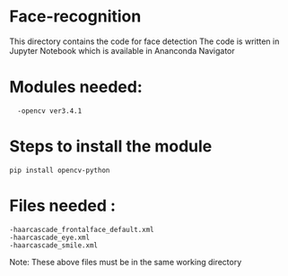 # Face-recognition 
This directory contains the code for face detection
The code is written in Jupyter Notebook which is available in Ananconda Navigator
# Modules needed:
      -opencv ver3.4.1 
# Steps to install the module
    pip install opencv-python 
# Files needed :
    -haarcascade_frontalface_default.xml
    -haarcascade_eye.xml
    -haarcascade_smile.xml
 Note: These above files must be in the same working directory  
